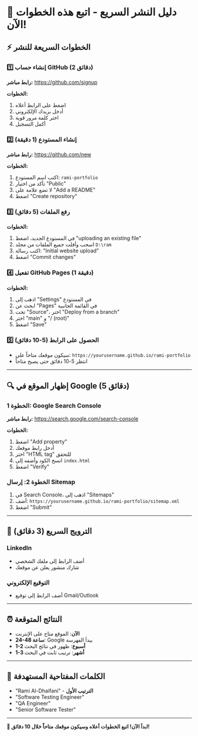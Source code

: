 # 🚀 دليل النشر السريع - اتبع هذه الخطوات الآن!

## ⚡ الخطوات السريعة للنشر

### 1️⃣ إنشاء حساب GitHub (2 دقائق)
**رابط مباشر:** https://github.com/signup

**الخطوات:**
1. اضغط على الرابط أعلاه
2. أدخل بريدك الإلكتروني
3. اختر كلمة مرور قوية
4. أكمل التسجيل

### 2️⃣ إنشاء المستودع (1 دقيقة)
**رابط مباشر:** https://github.com/new

**الخطوات:**
1. اكتب اسم المستودع: `rami-portfolio`
2. تأكد من اختيار "Public"
3. لا تضع علامة على "Add a README"
4. اضغط "Create repository"

### 3️⃣ رفع الملفات (5 دقائق)
**الخطوات:**
1. في المستودع الجديد، اضغط "uploading an existing file"
2. اسحب وأفلت جميع الملفات من مجلد `D:\ram`
3. اكتب رسالة: "Initial website upload"
4. اضغط "Commit changes"

### 4️⃣ تفعيل GitHub Pages (1 دقيقة)
**الخطوات:**
1. اذهب إلى "Settings" في المستودع
2. ابحث عن "Pages" في القائمة الجانبية
3. تحت "Source"، اختر "Deploy from a branch"
4. اختر "main" و "/ (root)"
5. اضغط "Save"

### 5️⃣ الحصول على الرابط (5-10 دقائق)
- سيكون موقعك متاحاً على: `https://yourusername.github.io/rami-portfolio`
- انتظر 5-10 دقائق حتى يصبح متاحاً

---

## 🔍 إظهار الموقع في Google (5 دقائق)

### الخطوة 1: Google Search Console
**رابط مباشر:** https://search.google.com/search-console

**الخطوات:**
1. اضغط "Add property"
2. أدخل رابط موقعك
3. اختر "HTML tag" للتحقق
4. انسخ الكود وأضفه إلى `index.html`
5. اضغط "Verify"

### الخطوة 2: إرسال Sitemap
1. في Search Console، اذهب إلى "Sitemaps"
2. أضف: `https://yourusername.github.io/rami-portfolio/sitemap.xml`
3. اضغط "Submit"

---

## 📱 الترويج السريع (3 دقائق)

### LinkedIn
- أضف الرابط إلى ملفك الشخصي
- شارك منشور يعلن عن موقعك

### التوقيع الإلكتروني
- أضف الرابط إلى توقيع Gmail/Outlook

---

## ⏰ النتائج المتوقعة

- **الآن**: الموقع متاح على الإنترنت
- **24-48 ساعة**: Google يبدأ الفهرسة
- **1-2 أسبوع**: ظهور في نتائج البحث
- **1-3 أشهر**: ترتيب ثابت في البحث

---

## 🎯 الكلمات المفتاحية المستهدفة

- "Rami Al-Dhaifani" - **الترتيب الأول**
- "Software Testing Engineer"
- "QA Engineer"
- "Senior Software Tester"

---

**🚀 ابدأ الآن! اتبع الخطوات أعلاه وسيكون موقعك متاحاً خلال 10 دقائق!** 